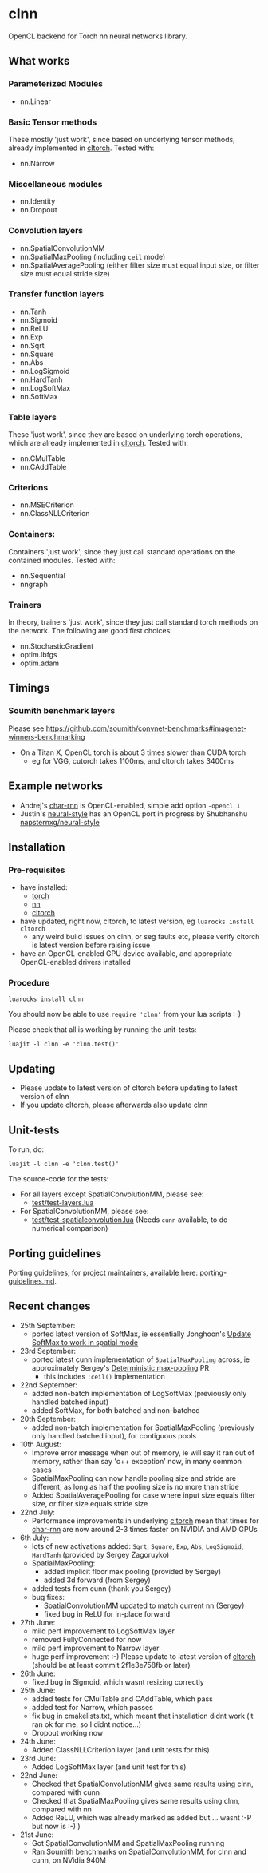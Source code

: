 # clnn

OpenCL backend for Torch nn neural networks library.

## What works

### Parameterized Modules

* nn.Linear

### Basic Tensor methods

These mostly 'just work', since based on underlying tensor methods, already implemented in [cltorch](https://github.com/hughperkins/cltorch).  Tested with:

* nn.Narrow

### Miscellaneous modules

* nn.Identity
* nn.Dropout

### Convolution layers

* nn.SpatialConvolutionMM
* nn.SpatialMaxPooling (including `ceil` mode)
* nn.SpatialAveragePooling (either filter size must equal input size, or filter size must equal stride size)

### Transfer function layers

* nn.Tanh
* nn.Sigmoid
* nn.ReLU
* nn.Exp
* nn.Sqrt
* nn.Square
* nn.Abs
* nn.LogSigmoid
* nn.HardTanh
* nn.LogSoftMax
* nn.SoftMax

### Table layers

These 'just work', since they are based on underlying torch operations, which are already implemented in [cltorch](https://github.com/hughperkins/cltorch).  Tested with:
* nn.CMulTable
* nn.CAddTable

### Criterions

* nn.MSECriterion
* nn.ClassNLLCriterion

### Containers:

Containers 'just work', since they just call standard operations on the contained modules.  Tested with:
* nn.Sequential
* nngraph

### Trainers

In theory, trainers 'just work', since they just call standard torch methods on the network.  The following are good first choices:
* nn.StochasticGradient
* optim.lbfgs
* optim.adam

## Timings

### Soumith benchmark layers

Please see https://github.com/soumith/convnet-benchmarks#imagenet-winners-benchmarking
* On a Titan X, OpenCL torch is about 3 times slower than CUDA torch
  * eg for VGG, cutorch takes 1100ms, and cltorch takes 3400ms

## Example networks

* Andrej's [char-rnn](https://github.com/karpathy/char-rnn) is OpenCL-enabled, simple add option `-opencl 1`
* Justin's [neural-style](https://github.com/jcjohnson/neural-style) has an OpenCL port in progress by Shubhanshu [napsternxg/neural-style](https://github.com/napsternxg/neural-style)

## Installation

### Pre-requisites

* have installed:
  * [torch](https://github.com/torch/torch7)
  * [nn](https://github.com/torch/nn)
  * [cltorch](https://github.com/hughperkins/cltorch)
* have updated, right now, cltorch, to latest version, eg `luarocks install cltorch`
  * any weird build issues on clnn, or seg faults etc, please verify cltorch is latest version before raising issue
* have an OpenCL-enabled GPU device available, and appropriate OpenCL-enabled drivers installed

### Procedure

```
luarocks install clnn
```

You should now be able to use `require 'clnn'` from your lua scripts :-)

Please check that all is working by running the unit-tests:
```
luajit -l clnn -e 'clnn.test()'
```

## Updating

* Please update to latest version of cltorch before updating to latest version of clnn
* If you update cltorch, please afterwards also update clnn

## Unit-tests

To run, do:
```
luajit -l clnn -e 'clnn.test()'
```

The source-code for the tests:
* For all layers except SpatialConvolutionMM, please see:
  * [test/test-layers.lua](test/test-layers.lua)
* For SpatialConvolutionMM, please see:
  * [test/test-spatialconvolution.lua](test/test-spatialconvolution.lua) (Needs `cunn` available, to do numerical comparison)

## Porting guidelines

Porting guidelines, for project maintainers, available here: [porting-guidelines.md](doc/porting-guidelines.md).

## Recent changes

* 25th September:
  * ported latest version of SoftMax, ie essentially Jonghoon's [Update SoftMax to work in spatial mode](https://github.com/torch/cunn/pull/135)
* 23rd September:
  * ported latest cunn implementation of `SpatialMaxPooling` across, ie approximately Sergey's [Deterministic max-pooling](https://github.com/torch/cunn/pull/106) PR
    * this includes `:ceil()` implementation
* 22nd September:
  * added non-batch implementation of LogSoftMax (previously only handled batched input)
  * added SoftMax, for both batched and non-batched
* 20th September:
  * added non-batch implementation for SpatialMaxPooling (previously only handled batched input), for contiguous pools
* 10th August:
  * Improve error message when out of memory, ie will say it ran out of memory, rather than say 'c++ exception' now, in many common cases
  * SpatialMaxPooling can now handle pooling size and stride are different, as long as half the pooling size is no more than stride
  * Added SpatialAveragePooling for case where input size equals filter size, or filter size equals stride size
* 22nd July:
  * Performance improvements in underlying [cltorch](https://github.com/hughperkins/cltorch) mean that times for [char-rnn](http://github.com/karpathy/char-rnn) are now around 2-3 times faster on NVIDIA and AMD GPUs
* 6th July:
  * lots of new activations added: `Sqrt`, `Square`, `Exp`, `Abs`, `LogSigmoid`, `HardTanh`  (provided by Sergey Zagoruyko)
  * SpatialMaxPooling:
    * added implicit floor max pooling (provided by Sergey)
    * added 3d forward (from Sergey)
  * added tests from cunn (thank you Sergey)
  * bug fixes:
    * SpatialConvolutionMM updated to match current nn (Sergey)
    * fixed bug in ReLU for in-place forward
* 27th June:
  * mild perf improvement to LogSoftMax layer
  * removed FullyConnected for now
  * mild perf improvement to Narrow layer
  * huge perf improvement :-)  Please update to latest version of [cltorch](http://github.com/hughperkins/cltorch) (should be at least commit 2f1e3e758fb or later)
* 26th June:
  * fixed bug in Sigmoid, which wasnt resizing correctly
* 25th June:
  * added tests for CMulTable and CAddTable, which pass
  * added test for Narrow, which passes
  * fix bug in cmakelists.txt, which meant that installation didnt work (it ran ok for me, so I didnt notice...)
  * Dropout working now
* 24th June:
  * Added ClassNLLCriterion layer (and unit tests for this)
* 23rd June:
  * Added LogSoftMax layer (and unit test for this)
* 22nd June:
  * Checked that SpatialConvolutionMM gives same results using clnn, compared with cunn
  * Checked that SpatialMaxPooling gives same results using clnn, compared with nn
  * Added ReLU, which was already marked as added but ... wasnt :-P  but now is :-) )
* 21st June:
  * Got SpatialConvolutionMM and SpatialMaxPooling running
  * Ran Soumith benchmarks on SpatialConvolutionMM, for clnn and cunn, on NVidia 940M

